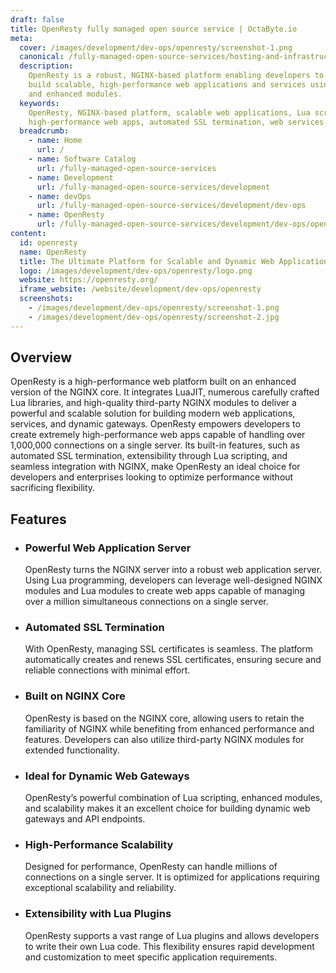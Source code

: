 ```yaml
---
draft: false
title: OpenResty fully managed open source service | OctaByte.io
meta:
  cover: /images/development/dev-ops/openresty/screenshot-1.png
  canonical: /fully-managed-open-source-services/hosting-and-infrastructure/infrastructure/openresty
  description:
    OpenResty is a robust, NGINX-based platform enabling developers to
    build scalable, high-performance web applications and services using Lua scripting
    and enhanced modules.
  keywords:
    OpenResty, NGINX-based platform, scalable web applications, Lua scripting,
    high-performance web apps, automated SSL termination, web services
  breadcrumb:
    - name: Home
      url: /
    - name: Software Catalog
      url: /fully-managed-open-source-services
    - name: Development
      url: /fully-managed-open-source-services/development
    - name: devOps
      url: /fully-managed-open-source-services/development/dev-ops
    - name: OpenResty
      url: /fully-managed-open-source-services/development/dev-ops/openresty
content:
  id: openresty
  name: OpenResty
  title: The Ultimate Platform for Scalable and Dynamic Web Applications
  logo: /images/development/dev-ops/openresty/logo.png
  website: https://openresty.org/
  iframe_website: /website/development/dev-ops/openresty
  screenshots:
    - /images/development/dev-ops/openresty/screenshot-1.png
    - /images/development/dev-ops/openresty/screenshot-2.jpg
---
```


## Overview

OpenResty is a high-performance web platform built on an enhanced version of the NGINX core. It integrates LuaJIT, numerous carefully crafted Lua libraries, and high-quality third-party NGINX modules to deliver a powerful and scalable solution for building modern web applications, services, and dynamic gateways. OpenResty empowers developers to create extremely high-performance web apps capable of handling over 1,000,000 connections on a single server. Its built-in features, such as automated SSL termination, extensibility through Lua scripting, and seamless integration with NGINX, make OpenResty an ideal choice for developers and enterprises looking to optimize performance without sacrificing flexibility.

## Features

- ### Powerful Web Application Server

  OpenResty turns the NGINX server into a robust web application server. Using Lua programming, developers can leverage well-designed NGINX modules and Lua modules to create web apps capable of managing over a million simultaneous connections on a single server.

- ### Automated SSL Termination

  With OpenResty, managing SSL certificates is seamless. The platform automatically creates and renews SSL certificates, ensuring secure and reliable connections with minimal effort.

- ### Built on NGINX Core

  OpenResty is based on the NGINX core, allowing users to retain the familiarity of NGINX while benefiting from enhanced performance and features. Developers can also utilize third-party NGINX modules for extended functionality.

- ### Ideal for Dynamic Web Gateways

  OpenResty’s powerful combination of Lua scripting, enhanced modules, and scalability makes it an excellent choice for building dynamic web gateways and API endpoints.

- ### High-Performance Scalability

  Designed for performance, OpenResty can handle millions of connections on a single server. It is optimized for applications requiring exceptional scalability and reliability.

- ### Extensibility with Lua Plugins

  OpenResty supports a vast range of Lua plugins and allows developers to write their own Lua code. This flexibility ensures rapid development and customization to meet specific application requirements.
